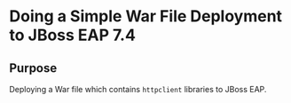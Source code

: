 # Doing a Simple War File Deployment to JBoss EAP 7.4

## Purpose
Deploying a War file which contains `httpclient` libraries to JBoss EAP.
